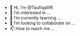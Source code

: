 - 👋 Hi, I’m @TaufiqalifR
- 👀 I’m interested in ...
- 🌱 I’m currently learning ...
- 💞️ I’m looking to collaborate on ...
- 📫 How to reach me ...

<!---
TaufiqalifR/TaufiqalifR is a ✨ special ✨ repository because its `README.md` (this file) appears on your GitHub profile.
You can click the Preview link to take a look at your changes.
--->
